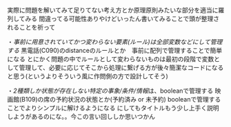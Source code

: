実際に問題を解いてみて足りてない考え方とか原理原則みたいな部分を適当に羅列してみる
間違ってる可能性ありやけどいったん書いてみることで頭が整理されることを祈って

・*事前に用意されていてかつ変わらない要素(ルール)は全部変数などにして管理する*
黒電話(C090)のdistanceのルールとか　事前に配列で管理することで簡単になる
とにかく問題の中でルールとして変わらないものは最初の段階で変数として管理して、必要に応じてそこから処理に繋げる方が後々簡潔なコードになると思う(というよりそういう風に作問側の方で設計してそう)


・*2種類しか状態が存在しない特定の事象/条件/情報*は、booleanで管理する
映画館(B109)の席の予約状況の状態とか(予約済み or 未予約) booleanで管理することでよりシンプルに解けるようになる
にしてもタイトルもう少し上手く説明しようがあるのにな。。今この言い回ししか思いつかん


